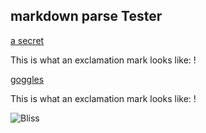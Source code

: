 ## markdown parse Tester


[a secret](https://www.youtube.com/watch?v=dQw4w9WgXcQ)

This is what an exclamation mark looks like: !

[goggles](https://www.google.com/)

This is what an exclamation mark looks like: !

![Bliss](https://upload.wikimedia.org/wikipedia/en/2/27/Bliss_%28Windows_XP%29.png)